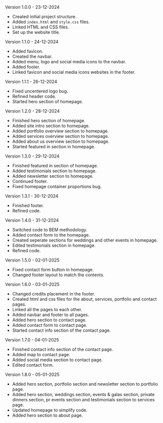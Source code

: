 Version 1.0.0 - 23-12-2024
- Created initial project structure.
- Added `index.html` and `style.css` files.
- Linked HTML and CSS files.
- Set up the website title.

Version 1.1.0 - 24-12-2024
- Added favicon.
- Created the navbar.
- Added menu, logo and social media icons to the navbar.
- Added footer.
- Linked favicon and social media icons websites in the footer.

Version 1.1.1 - 26-12-2024
- Fixed uncentered logo bug.
- Refined header code.
- Started hero section of homepage.

Version 1.2.0 - 28-12-2024
- Finished hero section of homepage.
- Added site intro section to homepage.
- Added portfolio overview section to homepage.
- Added services overview section to homepage.
- Added about us overview section to homepage.
- Started featured in section in homepage.

Version 1.3.0 - 29-12-2024
- Finished featured in section of homepage.
- Added testimonials section to homepage.
- Added newsletter section to homepage.
- Continued footer.
- Fixed homepage container proportions bug.

Version 1.3.1 - 30-12-2024
- Finished footer.
- Refined code.

Version 1.4.0 - 31-12-2024
- Switched code to BEM methodology.
- Added contact form to the homepage.
- Created seperate sections for weddings and other events in homepage.
- Edited testimonials section in homepage.
- Refined code.

Version 1.5.0 - 02-01-2025
- Fixed contact form button in homepage.
- Changed footer layout to match the contents.

Version 1.6.0 - 03-01-2025
- Changed credits placement in the footer.
- Created html and css files for the about, services, portfolio and contact pages.
- Linked all the pages to each other.
- Added navbar and footer to all pages.
- Added hero section to contact page.
- Added contact form to contact page.
- Started contact info section of the contact page.

Version 1.7.0 - 04-01-2025
- Finished contact info section of the contact page.
- Added map to contact page.
- Added social media section to contact page.
- Edited contact form.

Version 1.8.0 - 05-01-2025
- Added hero section, portfolio section and newsletter section to portfolio page.
- Added hero section, weddings section, events & galas section, private dinners section, pr events section and testimonials section to services page.
- Updated homepage to simplify code.
- Added hero section to about page.


